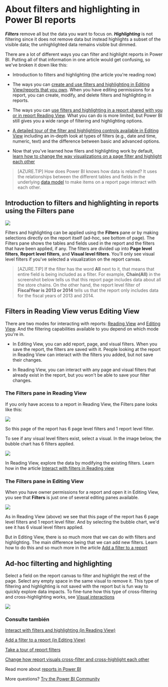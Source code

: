 <properties
   pageTitle="About filters and highlighting in Power BI reports"
   description="About filters and highlighting in Power BI reports"
   services="powerbi"
   documentationCenter=""
   authors="mihart"
   manager="mblythe"
   backup=""
   editor=""
   tags=""
   qualityFocus="monitoring"
   qualityDate=""/>

<tags
   ms.service="powerbi"
   ms.devlang="NA"
   ms.topic="article"
   ms.tgt_pltfrm="NA"
   ms.workload="powerbi"
   ms.date="10/24/2016"
   ms.author="mihart"/>
# <a name="about-filters-and-highlighting-in-power-bi-reports"></a>About filters and highlighting in Power BI reports

<bpt id="p1">***</bpt>Filters<ept id="p1">***</ept> remove all but the data you want to focus on.  <bpt id="p1">***</bpt>Highlighting<ept id="p1">***</ept> is not filtering since it does not remove data but instead highlights a subset of the visible data; the unhighlighted data remains visible but dimmed.

There are a lot of different ways you can filter and highlight reports in Power BI. Putting all of that information in one article would get confusing, so we've broken it down like this:

-   Introduction to filters and highlighting (the article you're reading now)

-   The ways you can <bpt id="p1">[</bpt>create and use filters and highlighting in Editing View/reports that you own<ept id="p1">](powerbi-service-add-a-filter-to-a-report.md)</ept>. When you have editing permissions for a report, you can create, modify, and delete filters and highlighting in reports.

-   The ways you can <bpt id="p1">[</bpt>use filters and highlighting in a report shared with you or in report Reading View<ept id="p1">](powerbi-service-interact-with-a-report-in-reading-view.md)</ept>. What you can do is more limited, but Power BI still gives you a wide range of filtering and highlighting options.  

-   <bpt id="p1">[</bpt>A detailed tour of the filter and highlighting controls available in Editing View<ept id="p1">](powerbi-service-how-to-use-a-report-filter.md)</ept> including an in-depth look at types of filters (e.g., date and time, numeric, text) and the difference between basic and advanced options.

-   Now that you've learned how filers and highlighting work by default, <bpt id="p1">[</bpt>learn how to change the way visualizations on a page filter and highlight each other<ept id="p1">](powerbi-service-visual-interactions.md)</ept>


>[AZURE.TIP] How does Power BI knows how data is related?  It uses the relationships between the different tables and fields in the underlying <bpt id="p1">[</bpt>data model<ept id="p1">](https://support.office.com/article/Create-a-Data-Model-in-Excel-87e7a54c-87dc-488e-9410-5c75dbcb0f7b?ui=en-US&amp;rs=en-US&amp;ad=US)</ept> to make items on a report page interact with each other.


##  <a name="introduction-to-filters-and-highlighting-in-reports-using-the-filters-pane"></a>Introduction to filters and highlighting in reports using the Filters pane


![](media/powerbi-service-about-filters-and-highlighting-in-reports/power-bi-add-filter-reading-view.png)

Filters and highlighting can be applied using the <bpt id="p1">**</bpt>Filters<ept id="p1">**</ept> pane or by making selections directly on the report itself (ad-hoc, see bottom of page). The Filters pane shows the tables and fields used in the report and the filters that have been applied, if any. The filters are divided up into <bpt id="p1">**</bpt>Page level filters<ept id="p1">**</ept>, <bpt id="p2">**</bpt>Report level filters<ept id="p2">**</ept>, and <bpt id="p3">**</bpt>Visual level filters<ept id="p3">**</ept>.  You'll only see visual level filters if you've selected a visualization on the report canvas.

>[AZURE.TIP]   If the filter has the word <bpt id="p1">**</bpt>All<ept id="p1">**</ept> next to it, that means that entire field is being included as a filter.  For example, <bpt id="p1">**</bpt>Chain(All)<ept id="p1">**</ept> in the screenshot below tells us that this report page includes data about all the store chains.  On the other hand, the report level filter of <bpt id="p1">**</bpt>FiscalYear is 2013 or 2014<ept id="p1">**</ept> tells us that the report only includes data for the fiscal years of 2013 and 2014.


##  <a name="filters-in-reading-view-verus-editing-view"></a>Filters in Reading View verus Editing View

There are two modes for interacting with reports: <bpt id="p1">[</bpt>Reading View<ept id="p1">](powerbi-service-interact-with-a-report-in-reading-view.md)</ept> and <bpt id="p2">[</bpt>Editing View<ept id="p2">](powerbi-service-interact-with-a-report-in-editing-view.md)</ept>.  And the filtering capabilities available to you depend on which mode you're in.

-   In Editing View, you can add report, page, and visual filters. When you save the report, the filters are saved with it. People looking at the report in Reading View can interact with the filters you added, but not save their changes.

-   In Reading View, you can interact with any page and visual filters that already exist in the report, but you won't be able to save your filter changes.


### <a name="the-filters-pane-in-reading-view"></a>The Filters pane in Reading View

If you only have access to a report in Reading View, the Filters pane looks like this:



![](media/powerbi-service-about-filters-and-highlighting-in-reports/power-bi-filter-reading-view.png)

So this page of the report has 6 page level filters and 1 report level filter.

To see if any visual level filters exist, select a visual. In the image below, the bubble chart has 6 filters applied.

![](media/powerbi-service-about-filters-and-highlighting-in-reports/power-bi-filter-visual-level.png)

In Reading View, explore the data by modifying the existing filters. Learn how in the article <bpt id="p1">[</bpt>Interact with filters in Reading view<ept id="p1">](powerbi-service-interact-with-a-report-in-reading-view.md)</ept>

### <a name="the-filters-pane-in-editing-view"></a>The Filters pane in Editing View

When you have owner permissions for a report and open it in Editing View, you see that <bpt id="p1">**</bpt>Filters<ept id="p1">**</ept> is just one of several editing panes available.

![](media/powerbi-service-about-filters-and-highlighting-in-reports/power-bi-add-filter-editing-view.png)

As in Reading View (above) we see that this page of the report has 6 page level filters and 1 report level filter. And by selecting the bubble chart, we'd see it has 6 visual level filters applied.

But in Editing View, there is so much more that we can do with filters and highlighting. The main difference being that we can add new filters. Learn how to do this and so much more in the article <bpt id="p1">[</bpt>Add a filter to a report<ept id="p1">](powerbi-service-add-a-filter-to-a-report.md)</ept>

##  <a name="ad-hoc-filterting-and-highlighting"></a>Ad-hoc filterting and highlighting
Select a field on the report canvas to filter and highlight the rest of the page. Select any empty space in the same visual to remove it. This type of filtering and highlighting is not saved with the report but is fun way to quickly explore data impacts. To fine-tune how this type of cross-filtering and cross-highlighting works, see <bpt id="p1">[</bpt>Visual interactions<ept id="p1">](powerbi-service-visual-interactions.md)</ept>

![](media/powerbi-service-about-filters-and-highlighting-in-reports/power-bi-adhoc-filter.gif)

### <a name="see-also"></a>Consulte también

<bpt id="p1">[</bpt>Interact with filters and highlighting (in Reading View)<ept id="p1">](powerbi-service-interact-with-a-report-in-reading-view.md)</ept>

<bpt id="p1">[</bpt>Add a filter to a report (in Editing View)<ept id="p1">](powerbi-service-add-a-filter-to-a-report.md)</ept>

<bpt id="p1">[</bpt>Take a tour of report filters<ept id="p1">](powerbi-service-how-to-use-a-report-filter.md)</ept>

<bpt id="p1">[</bpt>Change how report visuals cross-filter and cross-highlight each other<ept id="p1">](powerbi-service-visual-interactions.md)</ept>

Read more about <bpt id="p1">[</bpt>reports in Power BI<ept id="p1">](powerbi-service-reports.md)</ept>

More questions? <bpt id="p1">[</bpt>Try the Power BI Community<ept id="p1">](http://community.powerbi.com/)</ept>
